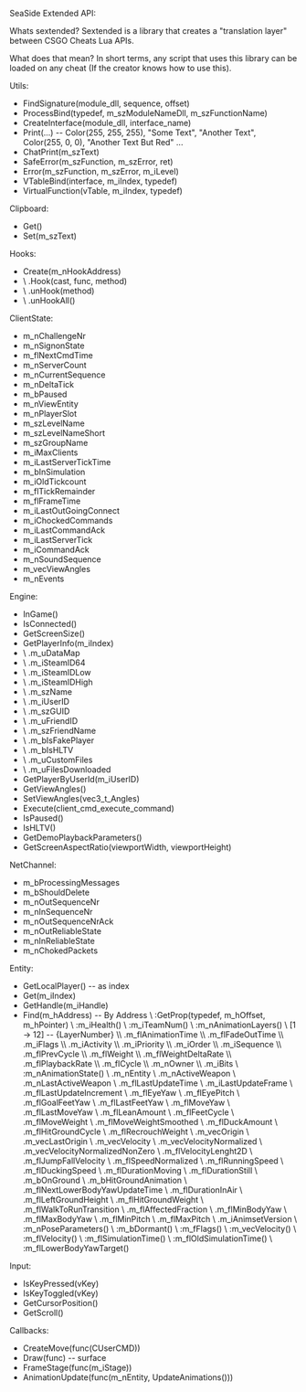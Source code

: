 SeaSide Extended API:

Whats sextended?
Sextended is a library that creates a "translation layer" between CSGO Cheats Lua APIs.

What does that mean?
In short terms, any script that uses this library can be loaded on any cheat (If the creator knows how to use this).

Utils:
- FindSignature(module_dll, sequence, offset)
- ProcessBind(typedef, m_szModuleNameDll, m_szFunctionName)
- CreateInterface(module_dll, interface_name)
- Print(...) -- Color(255, 255, 255), "Some Text", "Another Text", Color(255, 0, 0), "Another Text But Red" ...
- ChatPrint(m_szText)
- SafeError(m_szFunction, m_szError, ret)
- Error(m_szFunction, m_szError, m_iLevel)
- VTableBind(interface, m_iIndex, typedef)
- VirtualFunction(vTable, m_iIndex, typedef)

Clipboard:
- Get()
- Set(m_szText)

Hooks:
- Create(m_nHookAddress)
- \ .Hook(cast, func, method)
- \ .unHook(method)
- \ .unHookAll()

ClientState:
- m_nChallengeNr
- m_nSignonState
- m_flNextCmdTime
- m_nServerCount
- m_nCurrentSequence
- m_nDeltaTick
- m_bPaused
- m_nViewEntity
- m_nPlayerSlot
- m_szLevelName
- m_szLevelNameShort
- m_szGroupName
- m_iMaxClients
- m_iLastServerTickTime
- m_bInSimulation
- m_iOldTickcount
- m_flTickRemainder
- m_flFrameTime
- m_iLastOutGoingConnect
- m_iChockedCommands
- m_iLastCommandAck
- m_iLastServerTick
- m_iCommandAck
- m_nSoundSequence
- m_vecViewAngles
- m_nEvents

Engine:
- InGame()
- IsConnected()
- GetScreenSize()
- GetPlayerInfo(m_iIndex)
- \ .m_uDataMap 
- \ .m_iSteamID64 
- \ .m_iSteamIDLow 
- \ .m_iSteamIDHigh 
- \ .m_szName 
- \ .m_iUserID 
- \ .m_szGUID 
- \ .m_uFriendID 
- \ .m_szFriendName 
- \ .m_bIsFakePlayer 
- \ .m_bIsHLTV 
- \ .m_uCustomFiles 
- \ .m_uFilesDownloaded
- GetPlayerByUserId(m_iUserID)
- GetViewAngles()
- SetViewAngles(vec3_t_Angles)
- Execute(client_cmd_execute_command)
- IsPaused()
- IsHLTV()
- GetDemoPlaybackParameters()
- GetScreenAspectRatio(viewportWidth, viewportHeight)

NetChannel:
- m_bProcessingMessages
- m_bShouldDelete
- m_nOutSequenceNr
- m_nInSequenceNr
- m_nOutSequenceNrAck
- m_nOutReliableState
- m_nInReliableState
- m_nChokedPackets

Entity:
- GetLocalPlayer() -- as index
- Get(m_iIndex)
- GetHandle(m_iHandle)
- Find(m_hAddress) -- By Address
\ :GetProp(typedef, m_hOffset, m_hPointer)
\ :m_iHealth()
\ :m_iTeamNum()
\ :m_nAnimationLayers()
\\ [1 -> 12] -- {LayerNumber}
\\\ .m_flAnimationTime
\\\ .m_flFadeOutTime
\\\ .m_iFlags
\\\ .m_iActivity
\\\ .m_iPriority
\\\ .m_iOrder
\\\ .m_iSequence
\\\ .m_flPrevCycle
\\\ .m_flWeight
\\\ .m_flWeightDeltaRate
\\\ .m_flPlaybackRate
\\\ .m_flCycle
\\\ .m_nOwner
\\\ .m_iBits
\ :m_nAnimationState()
\\ .m_nEntity
\\ .m_nActiveWeapon
\\ .m_nLastActiveWeapon
\\ .m_flLastUpdateTime
\\ .m_iLastUpdateFrame
\\ .m_flLastUpdateIncrement
\\ .m_flEyeYaw
\\ .m_flEyePitch
\\ .m_flGoalFeetYaw
\\ .m_flLastFeetYaw
\\ .m_flMoveYaw
\\ .m_flLastMoveYaw
\\ .m_flLeanAmount
\\ .m_flFeetCycle
\\ .m_flMoveWeight
\\ .m_flMoveWeightSmoothed
\\ .m_flDuckAmount
\\ .m_flHitGroundCycle
\\ .m_flRecrouchWeight
\\ .m_vecOrigin
\\ .m_vecLastOrigin
\\ .m_vecVelocity
\\ .m_vecVelocityNormalized
\\ .m_vecVelocityNormalizedNonZero
\\ .m_flVelocityLenght2D
\\ .m_flJumpFallVelocity
\\ .m_flSpeedNormalized
\\ .m_flRunningSpeed
\\ .m_flDuckingSpeed
\\ .m_flDurationMoving
\\ .m_flDurationStill
\\ .m_bOnGround
\\ .m_bHitGroundAnimation
\\ .m_flNextLowerBodyYawUpdateTime
\\ .m_flDurationInAir
\\ .m_flLeftGroundHeight
\\ .m_flHitGroundWeight
\\ .m_flWalkToRunTransition
\\ .m_flAffectedFraction
\\ .m_flMinBodyYaw
\\ .m_flMaxBodyYaw
\\ .m_flMinPitch
\\ .m_flMaxPitch
\\ .m_iAnimsetVersion
\ :m_nPoseParameters()
\ :m_bDormant()
\ :m_fFlags()
\ :m_vecVelocity()
\ :m_flVelocity()
\ :m_flSimulationTime()
\ :m_flOldSimulationTime()
\ :m_flLowerBodyYawTarget()

Input:
- IsKeyPressed(vKey)
- IsKeyToggled(vKey)
- GetCursorPosition()
- GetScroll()

Callbacks:
- CreateMove(func(CUserCMD))
- Draw(func) -- surface
- FrameStage(func(m_iStage))
- AnimationUpdate(func(m_nEntity, UpdateAnimations()))

